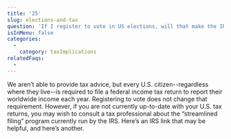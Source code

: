 ```yaml
---
title: '25'
slug: elections-and-tax
question: 'If I register to vote in US elections, will that make the IRS come calling?'
isInMenu: false
categories:
  - 
    category: taxImplications
relatedFaqs:
  -
---
```

We aren’t able to provide tax advice, but every U.S. citizen--regardless where they live--is required to file a federal income tax return to report their worldwide income each year. Registering to vote does not change that requirement. However, if you are not currently up-to-date with your U.S. tax returns, you may wish to consult a tax professional about the “streamlined filing” program currently run by the IRS. Here’s an IRS link that may be helpful, and here’s another.